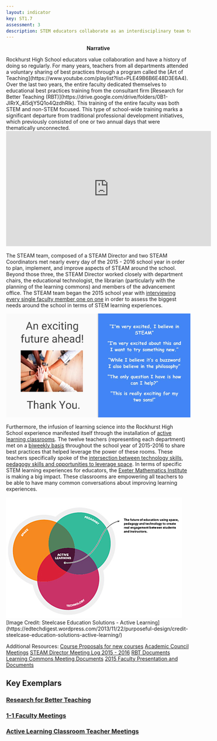 ```yaml
---
layout: indicator
key: ST1.7
assessment: 3
description: STEM educators collaborate as an interdisciplinary team to plan, implement, and improve integrated STEM learning experiences.
---
```

<p align="center">
<b>Narrative</b>
</p>
Rockhurst High School educators value collaboration and have a history of doing so regularly. For many years, teachers from all departments attended a voluntary sharing of best practices through a program called the [Art of Teaching](https://www.youtube.com/playlist?list=PLE49B6B6E48D3E6A4). Over the last two years, the entire faculty dedicated themselves to educational best practices training from the consultant firm [Research for Better Teaching (RBT)](https://drive.google.com/drive/folders/0B1-JIRrX_4I5djY5Q1o4QzdhRlk). This training of the entire faculty was both STEM and non-STEM focused. This type of school-wide training marks a significant departure from traditional professional development initiatives, which previously consisted of one or two annual days that were thematically unconnected.

<div class="embed-container">
<iframe width="560" height="315" src="https://www.youtube.com/embed/8H-vuCg_rYQ?list=PLE49B6B6E48D3E6A4" frameborder="0" allowfullscreen></iframe>
</div>

The STEAM team, composed of a STEAM Director and two STEAM Coordinators met nearly every day of the 2015 - 2016 school year in order to plan, implement, and improve aspects of STEAM around the school. Beyond those three, the STEAM Director worked closely with department chairs, the educational technologist, the librarian (particularly with the planning of the learning commons) and members of the advancement office. The STEAM team began the 2015 school year with [interviewing every single faculty member one on one](https://docs.google.com/presentation/d/1cISBkHWQQZFmaYLIFg7AS7BK9QArEQK0mi4XL1duqpM/edit) in order to assess the biggest needs around the school in terms of STEM learning experiences. 

<div class="flex-wrapper">
  <img src="/img/Reactions to STEAM.jpg">
</div>

Furthermore, the infusion of learning science into the Rockhurst High School experience manifested itself through the installation of [active learning classrooms](http://steam.rockhursths.edu/active-learning/classroom-description/). The twelve teachers (representing each department) met on a [biweekly basis](https://drive.google.com/drive/folders/0B1-JIRrX_4I5fnhSVHA0TjR1MWR5UnlxbFViSG5nWHA3SXBVcXdIT0lQcERMRkctendfRkk?usp=sharing) throughout the school year of 2015-2016 to share best practices that helped leverage the power of these rooms. These teachers specifically spoke of the [intersection between technology skills, pedagogy skills and opportunities to leverage space](http://steam.rockhursths.edu/active-learning/). In terms of specific STEM learning experiences for educators, the [Exeter Mathematics Institute](http://steam.rockhursths.edu/2016/08/10/EMI-2016.html) is making a big impact. These classrooms are empowering all teachers to be able to have many common conversations about improving learning experiences.
<div class="flex-wrapper">
  <img src="/img/Active Learning.jpeg">
</div>
[Image Credit: Steelcase Education Solutions - Active Learning](https://edtechdigest.wordpress.com/2013/11/22/purposeful-design/credit-steelcase-education-solutions-active-learning/)


Additional Resources:
[Course Proposals for new courses](https://docs.google.com/document/d/1ZZy4ViDLS5x7UpTZIh33AIJ2ZynsaSSavLNfTgEWkaM/edit)
[Academic Council Meetings](https://drive.google.com/drive/folders/0B1-JIRrX_4I5aHZFaVR6TllNWms)
[STEAM Director Meeting Log 2015 - 2016](https://docs.google.com/document/d/1f2xr8xrGjAUUdxTViPVCessaoE7a22vjPQCTcU7DkNk/edit)
[RBT Documents](https://drive.google.com/drive/folders/0B1-JIRrX_4I5djY5Q1o4QzdhRlk)
[Learning Commons Meeting Documents](https://drive.google.com/drive/folders/0B1-JIRrX_4I5SWlQTGdNMlFkaUE)
[2015 Faculty Presentation and Documents](https://drive.google.com/drive/folders/0B1-JIRrX_4I5Y09kNWc5Tk5kVDg)

## Key Exemplars
### [Research for Better Teaching](https://drive.google.com/drive/folders/0B1-JIRrX_4I5djY5Q1o4QzdhRlk)
### [1-1 Faculty Meetings](https://drive.google.com/drive/folders/0B1-JIRrX_4I5Y09kNWc5Tk5kVDg)
### [Active Learning Classroom Teacher Meetings](https://drive.google.com/drive/folders/0B1-JIRrX_4I5fnhSVHA0TjR1MWR5UnlxbFViSG5nWHA3SXBVcXdIT0lQcERMRkctendfRkk?usp=sharing)


